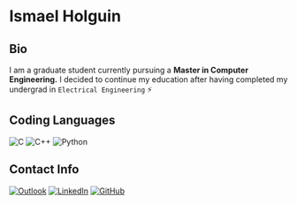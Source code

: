 # **Ismael Holguin** 


## **Bio**
I am a graduate student currently pursuing a **Master in Computer Engineering.**  I decided to continue my education after having completed my undergrad in `Electrical Engineering` :zap:

## **Coding Languages** 
![C](https://img.shields.io/badge/Code-C-informational?style=flat&logo=C&color=darkblue)
![C++](https://img.shields.io/badge/Code-C++-informational?style=flat&logo=Cplusplus&color=blue)
![Python](https://img.shields.io/badge/Code-Python-informational?style=flat&logo=Python&color=gold)

## **Contact Info**
[![Outlook](https://img.shields.io/badge/Microsoft_Outlook-0078D4?style=for-the-badge&logo=microsoft-outlook&logoColor=white&style=flat)](mailto:iholguin6@miners.utep.edu) 
[![LinkedIn](https://img.shields.io/badge/LinkedIn-0077B5?style=for-the-badge&logo=linkedin&logoColor=white&style=flat)](https://www.linkedin.com/in/ismael-holguin-5ab421224/) [![GitHub](https://img.shields.io/badge/GitHub-100000?style=for-the-badge&logo=github&logoColor=white&style=flat)](https://github.com/iholguin6)
